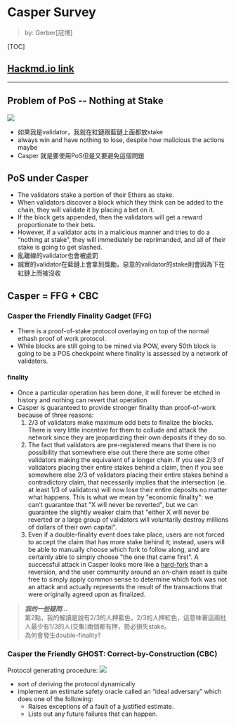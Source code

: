 # Casper Survey
> by: Gerber[冠博]

[TOC]

## [Hackmd.io link](https://hackmd.io/UOH0XtdGQaaEMJW_jrTlpQ?both)

---
## Problem of PoS -- Nothing at Stake
![](https://i.imgur.com/r8hMYgA.png)

- 如果我是validator，我就在紅鏈跟藍鏈上面都放stake
- always win and have nothing to lose, despite how malicious the actions maybe
- Casper 就是要使用PoS但是又要避免這個問題

## PoS under Casper
- The validators stake a portion of their Ethers as stake.
- When validators discover a block which they think can be added to the chain, they will validate it by placing a bet on it.
- If the block gets appended, then the validators will get a reward proportionate to their bets.
- However, if a validator acts in a malicious manner and tries to do a “nothing at stake”, they will immediately be reprimanded, and all of their stake is going to get slashed.
- 亂離線的validator也會被處罰
- 誠實的validator在藍鏈上會拿到獎勵，惡意的validator的stake則會因為下在紅鏈上而被沒收

## Casper = FFG + CBC
### Casper the Friendly Finality Gadget (FFG)
- There is a proof-of-stake protocol overlaying on top of the normal ethash proof of work protocol.
- While blocks are still going to be mined via POW, every 50th block is going to be a POS checkpoint where finality is assessed by a network of validators.

#### finality
- Once a particular operation has been done, it will forever be etched in history and nothing can revert that operation
- Casper is guaranteed to provide stronger finality than proof-of-work because of three reasons:
    1. 2/3 of validators make maximum odd bets to finalize the blocks. There is very little incentive for them to collude and attack the network since they are jeopardizing their own deposits if they do so.
    2. The fact that validators are pre-registered means that there is no possibility that somewhere else out there there are some other validators making the equivalent of a longer chain. If you see 2/3 of validators placing their entire stakes behind a claim, then if you see somewhere else 2/3 of validators placing their entire stakes behind a contradictory claim, that necessarily implies that the intersection (ie. at least 1/3 of validators) will now lose their entire deposits no matter what happens. This is what we mean by "economic finality": we can't guarantee that "X will never be reverted", but we can guarantee the slightly weaker claim that "either X will never be reverted or a large group of validators will voluntarily destroy millions of dollars of their own capital".
	3. Even if a double-finality event does take place, users are not forced to accept the claim that has more stake behind it; instead, users will be able to manually choose which fork to follow along, and are certainly able to simply choose "the one that came first". A successful attack in Casper looks more like a [hard-fork](https://www.investopedia.com/terms/h/hard-fork.asp) than a reversion, and the user community around an on-chain asset is quite free to simply apply common sense to determine which fork was not an attack and actually represents the result of the transactions that were originally agreed upon as finalized.

> ***我的一些疑問...*** <br>
> 第2點，我的解讀是說有2/3的人押藍色，2/3的人押紅色，這意味著這兩批人最少有1/3的人(交集)兩個都有押，勢必損失stake。<br>
> 為何會發生double-finality?

    
### Casper the Friendly GHOST: Correct-by-Construction (CBC)
Protocol generating procedure: 
![](https://i.imgur.com/OhXwS1b.png)

- sort of deriving the protocol dynamically
- implement an estimate safety oracle called an “ideal adversary” which does one of the following:
    - Raises exceptions of a fault of a justified estimate.
    - Lists out any future failures that can happen.